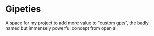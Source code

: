 # Gipeties

A space for my project to add more value to "custom gpts", the badly named but immensely powerful concept from open ai.
